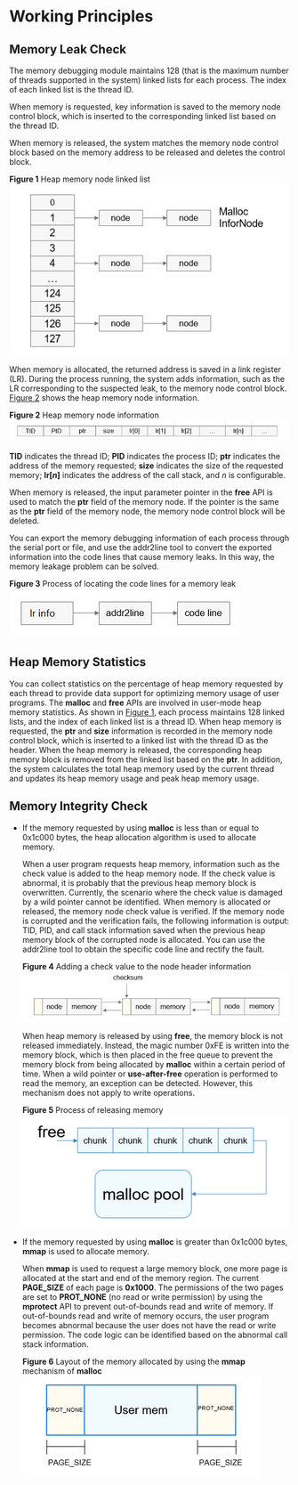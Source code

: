 # Working Principles

## Memory Leak Check<a name="section142061581018"></a>

The memory debugging module maintains 128 \(that is the maximum number of threads supported in the system\) linked lists for each process. The index of each linked list is the thread ID.

When memory is requested, key information is saved to the memory node control block, which is inserted to the corresponding linked list based on the thread ID.

When memory is released, the system matches the memory node control block based on the memory address to be released and deletes the control block.

**Figure  1**  Heap memory node linked list<a name="fig4294145810543"></a>  
![](figures/heap-memory-node-linked-list.png "heap-memory-node-linked-list")

When memory is allocated, the returned address is saved in a link register \(LR\). During the process running, the system adds information, such as the LR corresponding to the suspected leak, to the memory node control block.  [Figure 2](#fig716011269106)  shows the heap memory node information.

**Figure  2**  Heap memory node information<a name="fig716011269106"></a>  
![](figures/heap-memory-node-information.png "heap-memory-node-information")

**TID**  indicates the thread ID;  **PID**  indicates the process ID;  **ptr**  indicates the address of the memory requested;  **size**  indicates the size of the requested memory;  **lr\[_n_\]**  indicates the address of the call stack, and  _n_  is configurable.

When memory is released, the input parameter pointer in the  **free**  API is used to match the  **ptr**  field of the memory node. If the pointer is the same as the  **ptr**  field of the memory node, the memory node control block will be deleted.

You can export the memory debugging information of each process through the serial port or file, and use the addr2line tool to convert the exported information into the code lines that cause memory leaks. In this way, the memory leakage problem can be solved.

**Figure  3**  Process of locating the code lines for a memory leak<a name="fig1562884220111"></a>  
![](figures/process-of-locating-the-code-lines-for-a-memory-leak.png "process-of-locating-the-code-lines-for-a-memory-leak")

## Heap Memory Statistics<a name="section136902041337"></a>

You can collect statistics on the percentage of heap memory requested by each thread to provide data support for optimizing memory usage of user programs. The  **malloc**  and  **free**  APIs are involved in user-mode heap memory statistics. As shown in  [Figure 1](#fig4294145810543), each process maintains 128 linked lists, and the index of each linked list is a thread ID. When heap memory is requested, the  **ptr**  and  **size**  information is recorded in the memory node control block, which is inserted to a linked list with the thread ID as the header. When the heap memory is released, the corresponding heap memory block is removed from the linked list based on the  **ptr**. In addition, the system calculates the total heap memory used by the current thread and updates its heap memory usage and peak heap memory usage.

## Memory Integrity Check<a name="section196491231761"></a>

-   If the memory requested by using  **malloc**  is less than or equal to 0x1c000 bytes, the heap allocation algorithm is used to allocate memory.

    When a user program requests heap memory, information such as the check value is added to the heap memory node. If the check value is abnormal, it is probably that the previous heap memory block is overwritten. Currently, the scenario where the check value is damaged by a wild pointer cannot be identified. When memory is allocated or released, the memory node check value is verified. If the memory node is corrupted and the verification fails, the following information is output: TID, PID, and call stack information saved when the previous heap memory block of the corrupted node is allocated. You can use the addr2line tool to obtain the specific code line and rectify the fault.

    **Figure  4**  Adding a check value to the node header information<a name="fig2912164881817"></a>  
    ![](figures/adding-a-check-value-to-the-node-header-information.png "adding-a-check-value-to-the-node-header-information")

    When heap memory is released by using  **free**, the memory block is not released immediately. Instead, the magic number 0xFE is written into the memory block, which is then placed in the free queue to prevent the memory block from being allocated by  **malloc**  within a certain period of time. When a wild pointer or  **use-after-free**  operation is performed to read the memory, an exception can be detected. However, this mechanism does not apply to write operations.

    **Figure  5**  Process of releasing memory<a name="fig3593750101916"></a>  
    ![](figures/process-of-releasing-memory.png "process-of-releasing-memory")


-   If the memory requested by using  **malloc**  is greater than 0x1c000 bytes,  **mmap**  is used to allocate memory.

    When  **mmap**  is used to request a large memory block, one more page is allocated at the start and end of the memory region. The current  **PAGE\_SIZE**  of each page is  **0x1000**. The permissions of the two pages are set to  **PROT\_NONE**  \(no read or write permission\) by using the  **mprotect**  API to prevent out-of-bounds read and write of memory. If out-of-bounds read and write of memory occurs, the user program becomes abnormal because the user does not have the read or write permission. The code logic can be identified based on the abnormal call stack information.

    **Figure  6**  Layout of the memory allocated by using the  **mmap**  mechanism of  **malloc**<a name="fig4150122342016"></a>  
    ![](figures/layout-of-the-memory-allocated-by-using-the-mmap-mechanism-of-malloc.png "layout-of-the-memory-allocated-by-using-the-mmap-mechanism-of-malloc")


